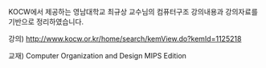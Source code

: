 KOCW에서 제공하는 영남대학교 최규상 교수님의 컴퓨터구조 강의내용과 강의자료를 기반으로 정리하였습니다.

강의) http://www.kocw.or.kr/home/search/kemView.do?kemId=1125218

교재) Computer Organization and Design MIPS Edition